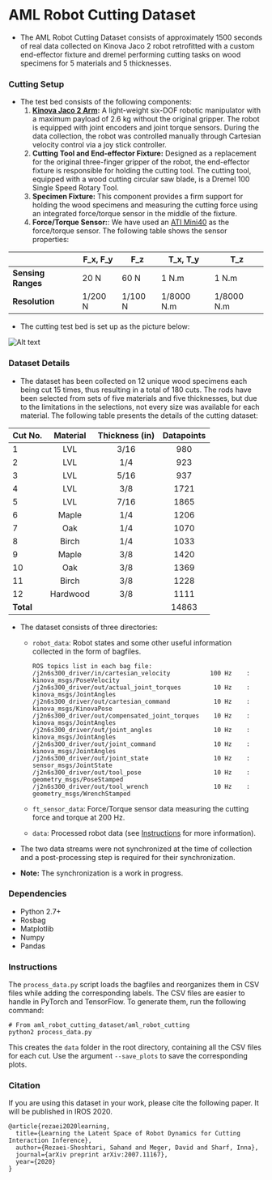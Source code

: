 # AML Robot Cutting Dataset

* The AML Robot Cutting Dataset consists of approximately 1500 seconds of real data collected on 
Kinova Jaco 2 robot retrofitted with a custom end-effector fixture and dremel performing cutting tasks on wood specimens for 5 materials and 5 thicknesses. 

### Cutting Setup
* The test bed consists of the following components:
    1. **[Kinova Jaco 2 Arm](https://www.kinovarobotics.com/en/products/robotic-arms/kinova-gen2-ultra-lightweight-robot):**
 A light-weight six-DOF robotic manipulator with a maximum payload 
of 2.6 kg without the original gripper. The robot is equipped with joint encoders and joint 
torque sensors. During the data collection, the robot was controlled manually through
 Cartesian velocity control via a joy stick controller.
    1.  **Cutting Tool and End-effector Fixture:** Designed as a replacement for the original 
three-finger gripper of the robot, the end-effector fixture is responsible for holding 
the cutting tool. The cutting tool, equipped with a wood cutting circular saw blade,
is a Dremel 100 Single Speed Rotary Tool.
    1. **Specimen Fixture:** This component provides a firm support for holding the
wood specimens and measuring the cutting force using an integrated force/torque sensor
in the middle of the fixture.
    1. **Force/Torque Sensor:**: We have used an [ATI Mini40](https://www.ati-ia.com/products/ft/ft_models.aspx?id=Mini40)
 as the force/torque sensor. The following table shows the sensor properties:
  
|                    | F_x, F_y | F_z     | T_x, T_y   | T_z        |
|--------------------|----------|---------|------------|------------|
| **Sensing Ranges** | 20 N     | 60 N    | 1 N.m      | 1 N.m      |
| **Resolution**     | 1/200 N  | 1/100 N | 1/8000 N.m | 1/8000 N.m |

* The cutting test bed is set up as the picture below: 

![Alt text](figures/cutting_testbed.jpg?raw=true "Cutting test bed" )


### Dataset Details
* The dataset has been collected on 12 unique wood specimens each being cut 15 times, 
thus resulting in a total of 180 cuts. The rods have been selected from sets of 
five materials and five thicknesses, but due to the limitations in the selections, 
not every size was available for each material. The following table presents the 
details of the cutting dataset:

| Cut No. | Material | Thickness (in) | Datapoints |
|---------|:--------:|:--------------:|:----------:|
| 1       |    LVL   |      3/16      |     980    |
| 2       |    LVL   |       1/4      |     923    |
| 3       |    LVL   |      5/16      |     937    |
| 4       |    LVL   |       3/8      |    1721    |
| 5       |    LVL   |      7/16      |    1865    |
| 6       |   Maple  |       1/4      |    1206    |
| 7       |    Oak   |       1/4      |    1070    |
| 8       | Birch    | 1/4            | 1033       |
| 9       | Maple    | 3/8            | 1420       |
| 10      | Oak      | 3/8            | 1369       |
| 11      | Birch    | 3/8            | 1228       |
| 12      | Hardwood | 3/8            | 1111       |
| **Total** |        |                | 14863      |

* The dataset consists of three directories:
   * `robot_data`: Robot states and some other useful information collected in the 
   form of bagfiles.     
        ```
        ROS topics list in each bag file:
        /j2n6s300_driver/in/cartesian_velocity           100 Hz    : kinova_msgs/PoseVelocity   
        /j2n6s300_driver/out/actual_joint_torques         10 Hz    : kinova_msgs/JointAngles    
        /j2n6s300_driver/out/cartesian_command            10 Hz    : kinova_msgs/KinovaPose     
        /j2n6s300_driver/out/compensated_joint_torques    10 Hz    : kinova_msgs/JointAngles    
        /j2n6s300_driver/out/joint_angles                 10 Hz    : kinova_msgs/JointAngles    
        /j2n6s300_driver/out/joint_command                10 Hz    : kinova_msgs/JointAngles    
        /j2n6s300_driver/out/joint_state                  10 Hz    : sensor_msgs/JointState     
        /j2n6s300_driver/out/tool_pose                    10 Hz    : geometry_msgs/PoseStamped  
        /j2n6s300_driver/out/tool_wrench                  10 Hz    : geometry_msgs/WrenchStamped
        ```
   * `ft_sensor_data`: Force/Torque sensor data measuring the cutting force and torque
   at 200 Hz.  
   
   * `data`: Processed robot data (see [Instructions](README.md#instructions) for more information).

* The two data streams were not synchronized at the time of collection and a 
post-processing step is required for their synchronization.

* **Note:** The synchronization is a work in progress. 
 
### Dependencies
* Python 2.7+
* Rosbag 
* Matplotlib 
* Numpy 
* Pandas

### Instructions
The `process_data.py` script loads the bagfiles and reorganizes them in CSV files while adding the 
corresponding labels. The CSV files are easier to handle in PyTorch and TensorFlow. To generate them, 
run the following command:
```
# From aml_robot_cutting_dataset/aml_robot_cutting
python2 process_data.py   
``` 
This creates the `data` folder in the root directory, containing all the CSV files for each cut. 
Use the argument `--save_plots` to save the corresponding plots.


### Citation
If you are using this dataset in your work, please cite the following paper. It will be published in IROS 2020. 
```
@article{rezaei2020learning,
  title={Learning the Latent Space of Robot Dynamics for Cutting Interaction Inference},
  author={Rezaei-Shoshtari, Sahand and Meger, David and Sharf, Inna},
  journal={arXiv preprint arXiv:2007.11167},
  year={2020}
}
```
